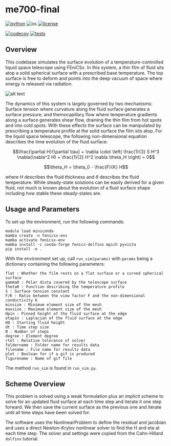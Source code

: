# me700-final
[![python](https://img.shields.io/badge/python-3.13.3-blue.svg)](https://www.python.org/)
![os](https://img.shields.io/badge/os-ubuntu-blue.svg)
[![license](https://img.shields.io/badge/license-MIT-green.svg)](https://github.com/sandialabs/sibl#license)

[![codecov](https://codecov.io/gh/rtengle/me700-final/graph/badge.svg?token=2Q1GLARIMP)](https://codecov.io/gh/rtengle/me700-final)
[![tests](https://github.com/rtengle/me700-final/actions/workflows/tests.yml/badge.svg)](https://github.com/rtengle/me700-final/actions)

## Overview

This codebase simulates the surface evolution of a temperature-controlled liquid space telescope using FEniCSx. In this system, a thin film of fluid sits atop a solid spherical surface with a prescribed base temperature. The top surface is free to deform and points into the deep vacuum of space where energy is released via radiation. 

![alt text](REAME_figures/H_animation.gif)

The dynamics of this system is largely governed by two mechanisms: Surface tension where curvature along the fluid surface generates a surface pressure; and themocapillary flow where temperature gradients along a surface generates shear flow, draining the thin film from hot spots and into cold spots. With these effects the surface can be manipulated by prescribing a temperature profile at the solid surface the film sits atop. For the liquid space telescope, the following non-dimensional equation describes the time evolution of the fluid surface:

```math
\frac{\partial H}{\partial \tau} + \nabla \cdot \left( \frac{1}{3} S H^3 \nabla(\nabla^2 H) + \frac{1}{2} H^2 \nabla \theta_H \right) = 0
```
 
```math
\theta_H = \theta_0 - \frac{F}{K} H
```

where $H$ describes the fluid thickness and $\theta$ describes the fluid temperature. While steady-state solutions can be easily derived for a given fluid, not much is known about the evolution of a fluid surface shape including how stable these steady-states are. 

## Usage and Parameters

To set up the environment, run the following commands:

```
module load miniconda
mamba create -n fenicsx-env
mamba activate fenicsx-env
mamba install -c conda-forge fenics-dolfinx mpich pyvista
pip install -e .
```

With the environment set up, call ```run_sim(params)``` with ```params``` being a dictionary containing the following parameters:

```
flat : Whether the film rests on a flat surface or a curved spherical surface
gamma0 : Polar dista covered by the telescope surface
theta0 : Function describing the temperature profile
S : Surface tension constant
F/K : Ratio between the view factor F and the non-dimensional conductivity K
minsize : Minimum element size of the mesh
maxsize : Maximum element size of the mesh
Hpin : Pinned height of the fluid surface at the edge
etapin : Laplacian of the fluid surface at the edge
H0 : Starting fluid height
dt : Time step size
N : Number of steps
degree : Element degree
rtol : Relative tolerance of solver
foldername : Folder name for results data
filename : File name for results data
plot : Boolean for if a gif is produced
figurename : Name of gif file
```

The method ```run_sim``` is found in ```run_sim.py```. 

## Scheme Overview

This problem is solved using a weak formulation plus an implicit scheme to solve for an updated fluid surface at each time step and iterate it one step forward. We then save the current surface as the previous one and iterate until all time steps have been solved for. 

The software uses the NonlinearProblem to define the residual and jacobian and uses a direct Newton-Krylov nonlinear solver to find the H and eta at each time step. The solver and settings were copied from the Cahn-Hillard ```dolfinx``` tutorial.
